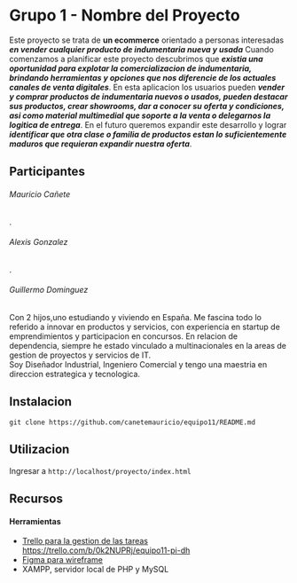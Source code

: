 # Grupo 1 - Nombre del Proyecto

Este proyecto se trata de **un ecommerce** orientado a personas interesadas ***en vender cualquier producto de indumentaria nueva y usada*** Cuando comenzamos a planificar este proyecto descubrimos que ***existia una oportunidad para explotar la comercializacion de indumentaria, brindando herramientas y opciones que nos diferencie de los actuales canales de venta digitales***. En esta aplicacion los usuarios pueden ***vender y comprar productos de indumentaria nuevos o usados, pueden destacar sus productos, crear showrooms, dar a conocer su oferta y condiciones, asi como material multimedial que soporte a la venta o delegarnos la logitica de entrega***. En el futuro queremos expandir este desarrollo y lograr ***identificar que otra clase o familia de productos estan lo suficientemente maduros que requieran expandir nuestra oferta***.



## Participantes

###### Mauricio Cañete 
.

###### Alexis Gonzalez 
.

###### Guillermo Dominguez
Con 2 hijos,uno estudiando y viviendo en España. Me fascina todo lo referido a innovar en productos y servicios, con experiencia en startup de emprendimientos y participacion en concursos. En relacion de dependencia, siempre he estado vinculado a multinacionales en la areas de gestion de proyectos y servicios de IT.  
Soy Diseñador Industrial, Ingeniero Comercial y tengo una maestria en direccion estrategica y tecnologica.



## Instalacion

```git clone https://github.com/canetemauricio/equipo11/README.md```



## Utilizacion

Ingresar a ```http://localhost/proyecto/index.html``` 



## Recursos

#### Herramientas

- [Trello para la gestion de las tareas](https://trello.com) https://trello.com/b/0k2NUPRj/equipo11-pi-dh
- [Figma para wireframe](https://figma.com)
- XAMPP, servidor local de PHP y MySQL

